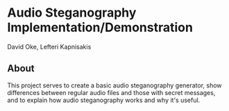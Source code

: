# Audio Steganography Implementation/Demonstration
David Oke, Lefteri Kapnisakis

## About

This project serves to create a basic audio steganography generator, show differences between regular audio files and those with secret messages, and to explain how audio steganography works and why it's useful.